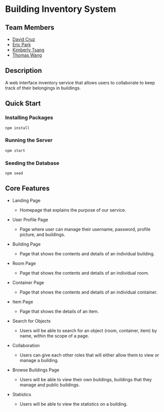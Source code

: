 # Building Inventory System

## Team Members

- [David Cruz](https://github.com/xxmistacruzxx)
- [Eric Park](https://github.com/ericpark25)
- [Kimberly Tsang](https://github.com/kimberlytsang)
- [Thomas Wang](https://github.com/twang1905)

## Description

A web interface inventory service that allows users to collaborate to keep track of their belongings in buildings.

## Quick Start

### Installing Packages
```
npm install
```

### Running the Server
```
npm start
```

### Seeding the Database
```
npm seed
```

## Core Features

- Landing Page
    - Homepage that explains the purpose of our service.

- User Profile Page
    - Page where user can manage their username, password, profile picture, and buildings.

- Building Page
    - Page that shows the contents and details of an individual building.

- Room Page
    - Page that shows the contents and details of an individual room.

- Container Page
    - Page that shows the contents and details of an individual container.

- Item Page
    - Page that shows the details of an item.

- Search for Objects
    - Users will be able to search for an object (room, container, item) by name, within the scope of a page.

- Collaboration
    - Users can give each other roles that will either allow them to view or manage a building.

- Browse Buildings Page
    - Users will be able to view their own buildings, buildings that they manage and public buildings.

- Statistics
    - Users will be able to view the statistics on a building.

